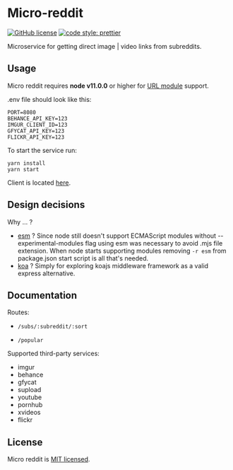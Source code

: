 # Micro-reddit

[![GitHub license](https://img.shields.io/badge/license-MIT-blue.svg)](https://github.com/malcodeman/micro-reddit/blob/master/LICENSE)
[![code style: prettier](https://img.shields.io/badge/code_style-prettier-ff69b4.svg)](https://github.com/prettier/prettier)

Microservice for getting direct image | video links from subreddits.

## Usage

Micro reddit requires **node v11.0.0** or higher for [URL module](https://nodejs.org/api/url.html) support.

.env file should look like this:

```
PORT=8080
BEHANCE_API_KEY=123
IMGUR_CLIENT_ID=123
GFYCAT_API_KEY=123
FLICKR_API_KEY=123
```

To start the service run:

```
yarn install
yarn start
```

Client is located [here](https://github.com/malcodeman/reddit-client).

## Design decisions

Why ... ?

- [esm](https://github.com/standard-things/esm) ?
  Since node still doesn't support ECMAScript modules without --experimental-modules flag using esm was necessary to avoid .mjs file extension.
  When node starts supporting modules removing `-r esm` from package.json start script is all that's needed.
- [koa](https://github.com/koajs/koa) ?
  Simply for exploring koajs middleware framework as a valid express alternative.

## Documentation

Routes:

- `/subs/:subreddit/:sort`

- `/popular`

Supported third-party services:

- imgur
- behance
- gfycat
- supload
- youtube
- pornhub
- xvideos
- flickr

## License

Micro reddit is [MIT licensed](./LICENSE).
